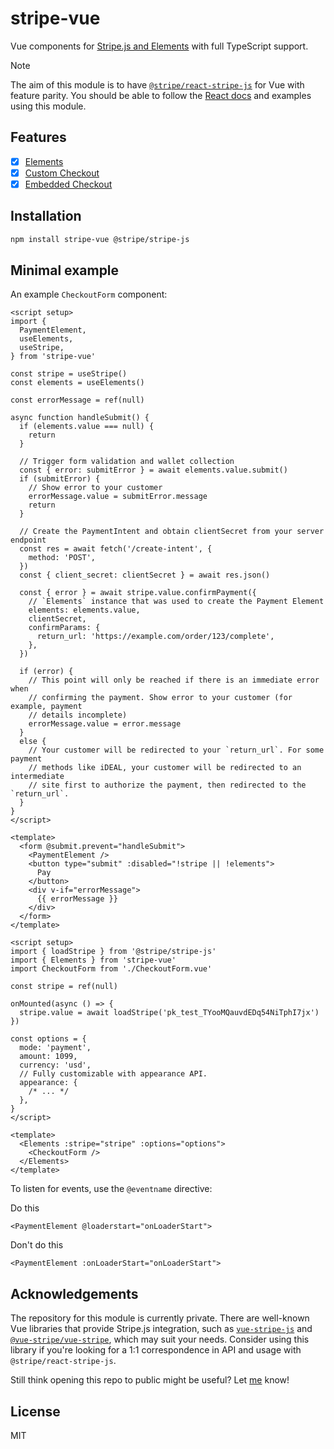 # stripe-vue

Vue components for [Stripe.js and Elements](https://stripe.com/docs/stripe-js) with full TypeScript support.

> [!NOTE]
> The aim of this module is to have [`@stripe/react-stripe-js`](https://github.com/stripe/react-stripe-js) for Vue with feature parity. You should be able to follow the [React docs](https://stripe.com/docs/stripe-js/react) and examples using this module.

## Features

- [x] [Elements](https://docs.stripe.com/payments/elements)
- [x] [Custom Checkout](https://docs.stripe.com/checkout/custom-checkout/overview)
- [x] [Embedded Checkout](https://docs.stripe.com/checkout/embedded/quickstart)

## Installation

```bash
npm install stripe-vue @stripe/stripe-js
```

## Minimal example

An example `CheckoutForm` component:

```vue
<script setup>
import {
  PaymentElement,
  useElements,
  useStripe,
} from 'stripe-vue'

const stripe = useStripe()
const elements = useElements()

const errorMessage = ref(null)

async function handleSubmit() {
  if (elements.value === null) {
    return
  }

  // Trigger form validation and wallet collection
  const { error: submitError } = await elements.value.submit()
  if (submitError) {
    // Show error to your customer
    errorMessage.value = submitError.message
    return
  }

  // Create the PaymentIntent and obtain clientSecret from your server endpoint
  const res = await fetch('/create-intent', {
    method: 'POST',
  })
  const { client_secret: clientSecret } = await res.json()

  const { error } = await stripe.value.confirmPayment({
    // `Elements` instance that was used to create the Payment Element
    elements: elements.value,
    clientSecret,
    confirmParams: {
      return_url: 'https://example.com/order/123/complete',
    },
  })

  if (error) {
    // This point will only be reached if there is an immediate error when
    // confirming the payment. Show error to your customer (for example, payment
    // details incomplete)
    errorMessage.value = error.message
  }
  else {
    // Your customer will be redirected to your `return_url`. For some payment
    // methods like iDEAL, your customer will be redirected to an intermediate
    // site first to authorize the payment, then redirected to the `return_url`.
  }
}
</script>

<template>
  <form @submit.prevent="handleSubmit">
    <PaymentElement />
    <button type="submit" :disabled="!stripe || !elements">
      Pay
    </button>
    <div v-if="errorMessage">
      {{ errorMessage }}
    </div>
  </form>
</template>
```

```vue
<script setup>
import { loadStripe } from '@stripe/stripe-js'
import { Elements } from 'stripe-vue'
import CheckoutForm from './CheckoutForm.vue'

const stripe = ref(null)

onMounted(async () => {
  stripe.value = await loadStripe('pk_test_TYooMQauvdEDq54NiTphI7jx')
})

const options = {
  mode: 'payment',
  amount: 1099,
  currency: 'usd',
  // Fully customizable with appearance API.
  appearance: {
    /* ... */
  },
}
</script>

<template>
  <Elements :stripe="stripe" :options="options">
    <CheckoutForm />
  </Elements>
</template>
```

To listen for events, use the `@eventname` directive:

Do this

```vue
<PaymentElement @loaderstart="onLoaderStart">
```

Don't do this

```vue
<PaymentElement :onLoaderStart="onLoaderStart">
```

## Acknowledgements

The repository for this module is currently private. There are well-known Vue libraries that provide Stripe.js integration, such as [`vue-stripe-js`](https://www.npmjs.com/package/vue-stripe-js) and [`@vue-stripe/vue-stripe`](https://www.npmjs.com/package/@vue-stripe/vue-stripe), which may suit your needs. Consider using this library if you're looking for a 1:1 correspondence in API and usage with `@stripe/react-stripe-js`.

Still think opening this repo to public might be useful? Let [me](https://robsoriano.com) know!

## License

MIT
